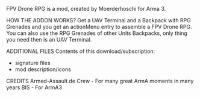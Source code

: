 FPV Drone RPG is a mod, created by Moerderhoschi for Arma 3.

HOW THE ADDON WORKS?
Get a UAV Terminal and a Backpack with RPG Grenades and you get an actionMenu entry to assemble a FPV Drone RPG.
You can also use the RPG Grenades of other Units Backpacks, only thing you need then is an UAV Terminal.

ADDITIONAL FILES
Contents of this download/subscription:
- signature files
- mod description/icons

CREDITS
Armed-Assault.de Crew - For many great ArmA moments in many years
BIS - For ArmA3
